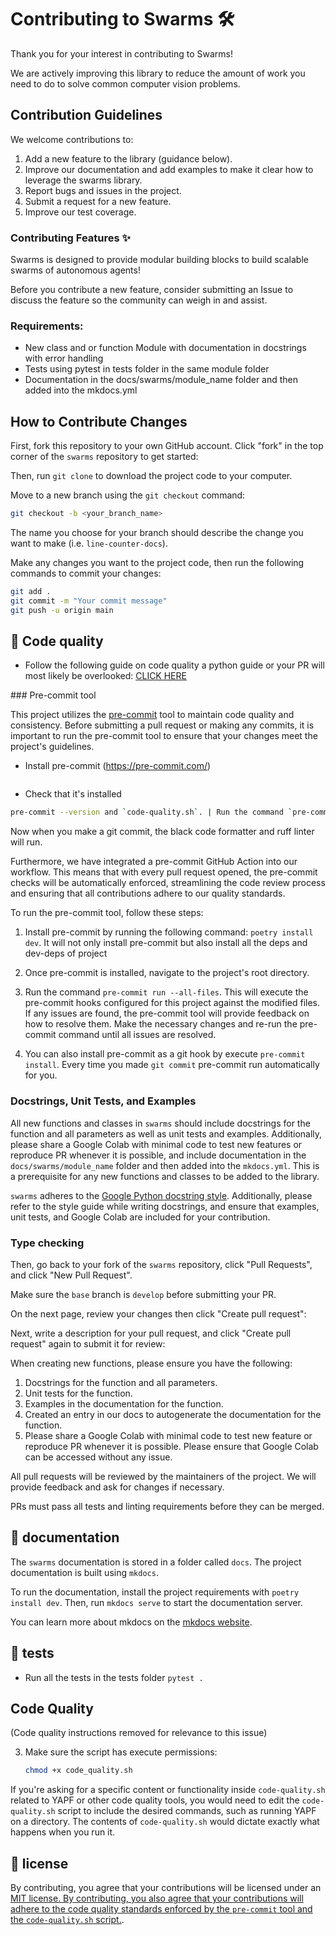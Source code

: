 # Contributing to Swarms 🛠️

Thank you for your interest in contributing to Swarms!

We are actively improving this library to reduce the amount of work you need to do to solve common computer vision problems.

## Contribution Guidelines

We welcome contributions to:

1. Add a new feature to the library (guidance below).
2. Improve our documentation and add examples to make it clear how to leverage the swarms library.
3. Report bugs and issues in the project.
4. Submit a request for a new feature.
5. Improve our test coverage.

### Contributing Features ✨

Swarms is designed to provide modular building blocks to build scalable swarms of autonomous agents!

Before you contribute a new feature, consider submitting an Issue to discuss the feature so the community can weigh in and assist.

### Requirements:
- New class and or function Module with documentation in docstrings with error handling
- Tests using pytest in tests folder in the same module folder
- Documentation in the docs/swarms/module_name folder and then added into the mkdocs.yml


## How to Contribute Changes

First, fork this repository to your own GitHub account. Click "fork" in the top corner of the `swarms` repository to get started:

Then, run `git clone` to download the project code to your computer.

Move to a new branch using the `git checkout` command:

```bash
git checkout -b <your_branch_name>
```

The name you choose for your branch should describe the change you want to make (i.e. `line-counter-docs`).

Make any changes you want to the project code, then run the following commands to commit your changes:

```bash
git add .
git commit -m "Your commit message"
git push -u origin main
```

## 🎨 Code quality
- Follow the following guide on code quality a python guide or your PR will most likely be overlooked: [CLICK HERE](https://google.github.io/python-styleguide/python_style_rules.html#383-functions-and-methods)



### Pre-commit tool

This project utilizes the [pre-commit](https://pre-commit.com/) tool to maintain code quality and consistency. Before submitting a pull request or making any commits, it is important to run the pre-commit tool to ensure that your changes meet the project's guidelines.


- Install pre-commit (https://pre-commit.com/)

```bash

```

- Check that it's installed

```bash
pre-commit --version and `code-quality.sh`. | Run the command `pre-commit --version` to verify that pre-commit and `code-quality.sh` are installed.
```

Now when you make a git commit, the black code formatter and ruff linter will run.

Furthermore, we have integrated a pre-commit GitHub Action into our workflow. This means that with every pull request opened, the pre-commit checks will be automatically enforced, streamlining the code review process and ensuring that all contributions adhere to our quality standards.

To run the pre-commit tool, follow these steps:

1. Install pre-commit by running the following command: `poetry install dev`. It will not only install pre-commit but also install all the deps and dev-deps of project

2. Once pre-commit is installed, navigate to the project's root directory.

3. Run the command `pre-commit run --all-files`. This will execute the pre-commit hooks configured for this project against the modified files. If any issues are found, the pre-commit tool will provide feedback on how to resolve them. Make the necessary changes and re-run the pre-commit command until all issues are resolved.

4. You can also install pre-commit as a git hook by execute `pre-commit install`. Every time you made `git commit` pre-commit run automatically for you.


### Docstrings, Unit Tests, and Examples

All new functions and classes in `swarms` should include docstrings for the function and all parameters as well as unit tests and examples. Additionally, please share a Google Colab with minimal code to test new features or reproduce PR whenever it is possible, and include documentation in the `docs/swarms/module_name` folder and then added into the `mkdocs.yml`. This is a prerequisite for any new functions and classes to be added to the library.

`swarms` adheres to the [Google Python docstring style](https://google.github.io/python-styleguide/python_style_rules.html#383-functions-and-methods). Additionally, please refer to the style guide while writing docstrings, and ensure that examples, unit tests, and Google Colab are included for your contribution.

### Type checking

Then, go back to your fork of the `swarms` repository, click "Pull Requests", and click "New Pull Request".

Make sure the `base` branch is `develop` before submitting your PR.

On the next page, review your changes then click "Create pull request":

Next, write a description for your pull request, and click "Create pull request" again to submit it for review:

When creating new functions, please ensure you have the following:

1. Docstrings for the function and all parameters.
2. Unit tests for the function.
3. Examples in the documentation for the function.
4. Created an entry in our docs to autogenerate the documentation for the function.
5. Please share a Google Colab with minimal code to test new feature or reproduce PR whenever it is possible. Please ensure that Google Colab can be accessed without any issue.

All pull requests will be reviewed by the maintainers of the project. We will provide feedback and ask for changes if necessary.

PRs must pass all tests and linting requirements before they can be merged.

## 📝 documentation

The `swarms` documentation is stored in a folder called `docs`. The project documentation is built using `mkdocs`.

To run the documentation, install the project requirements with `poetry install dev`. Then, run `mkdocs serve` to start the documentation server.

You can learn more about mkdocs on the [mkdocs website](https://www.mkdocs.org/).

## 🧪 tests
- Run all the tests in the tests folder
   ```pytest .```
   
## Code Quality
(Code quality instructions removed for relevance to this issue)

3. Make sure the script has execute permissions:
   ```sh
   chmod +x code_quality.sh
   ```


   


If you're asking for a specific content or functionality inside `code-quality.sh` related to YAPF or other code quality tools, you would need to edit the `code-quality.sh` script to include the desired commands, such as running YAPF on a directory. The contents of `code-quality.sh` would dictate exactly what happens when you run it.


## 📄 license

By contributing, you agree that your contributions will be licensed under an [MIT license. By contributing, you also agree that your contributions will adhere to the code quality standards enforced by the `pre-commit` tool and the `code-quality.sh` script.](https://github.com/kyegomez/swarms/blob/develop/LICENSE.md).